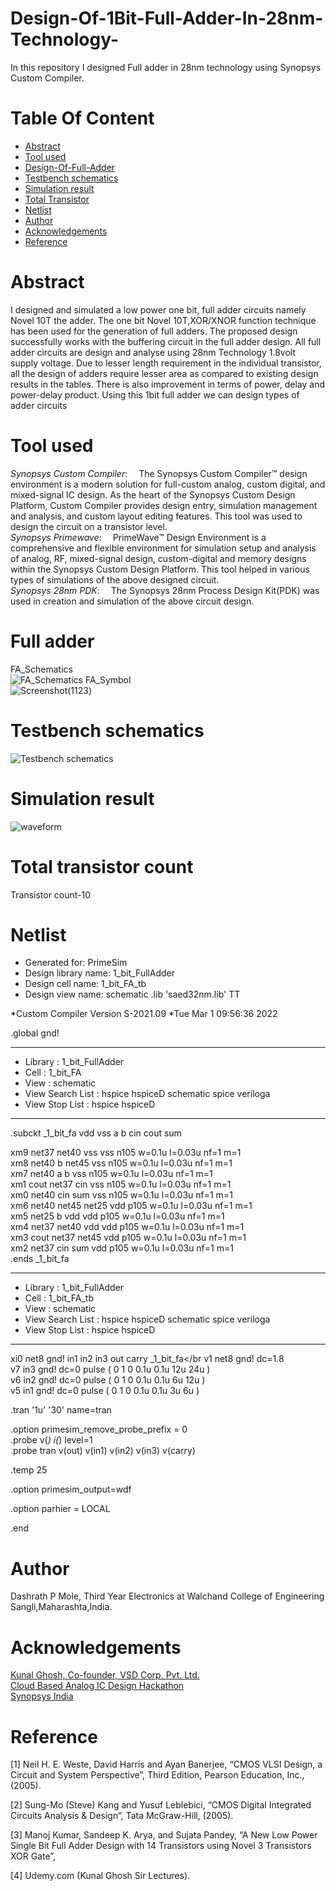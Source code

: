 # Design-Of-1Bit-Full-Adder-In-28nm-Technology-

In this repository I designed Full adder in 28nm technology using Synopsys Custom Compiler.

# Table Of Content <br/>
* [Abstract](https://github.com/DashrathMole/Design-Of-Full-Adder/edit/main/README.md#abstract-)<br/>
* [Tool used](https://github.com/DashrathMole/Design-Of-Full-Adder/edit/main/README.md#tool-used)<br/>
* [Design-Of-Full-Adder](https://github.com/DashrathMole/Design-Of-Full-Adder/edit/main/README.md#Design-Of-Full-Adder)<br/>
* [Testbench schematics ](https://github.com/DashrathMole/Design-Of-Full-Adder/edit/main/README.md#Testbench-schematics)<br/>
* [Simulation result](https://github.com/DashrathMole/Design-Of-Full-Adder-In-28nm-Technology/edit/main/README.md#simulation-result)<br/>
* [Total Transistor ](https://github.com/DashrathMole/Design-Of-Full-Adder-In-28nm-Technology/blob/main/README.md#transistor-count-for-each-block)   <br/>
* [Netlist](https://github.com/DashrathMole/Design-Of-Full-Adder/edit/main/README.md#netlist)<br/>
* [Author](https://github.com/DashrathMole/Design-Of-Full-Adder/edit/main/README.md#author)<br/>
* [Acknowledgements](https://github.com/DashrathMole/Design-Of-Full-Adder/edit/main/README.md#acknowledgements-)<br/>
* [Reference](https://github.com/DashrathMole/Design-Of-Full-Adder/edit/main/README.md#reference-)<br/>
# Abstract <br/>
I designed and simulated a low power one bit, full adder circuits namely Novel 10T the adder.  The one bit Novel 10T,XOR/XNOR function technique has been used for the generation of full adders. The proposed design successfully works with the buffering circuit in the full adder design. All full adder circuits are design and analyse using 28nm Technology 1.8volt supply voltage. Due to lesser length requirement in the individual transistor, all the design of adders require lesser area as compared to existing design results in the tables. There is also improvement in terms of power, delay and power-delay product. Using  this 1bit  full adder we can design types of adder circuits 
# Tool used<br/>
*Synopsys Custom Compiler*:  The Synopsys Custom Compiler™ design environment is a modern solution for full-custom analog, custom digital, and mixed-signal IC design. As the heart of the Synopsys Custom Design Platform, Custom Compiler provides design entry, simulation management and analysis, and custom layout editing features. This tool was used to design the circuit on a transistor level.<br/>
*Synopsys Primewave*:  PrimeWave™ Design Environment is a comprehensive and flexible environment for simulation setup and analysis of analog, RF, mixed-signal design, custom-digital and memory designs within the Synopsys Custom Design Platform. This tool helped in various types of simulations of the above designed circuit.<br/>
*Synopsys 28nm PDK*:  The Synopsys 28nm Process Design Kit(PDK) was used in creation and simulation of the above circuit design.<br/>
# Full adder  <br/>
FA_Schematics<br/>
![FA_Schematics](https://user-images.githubusercontent.com/100442412/156121964-b53c4dbf-d20e-4569-bbd4-8c33eb510459.png)
FA_Symbol<br/>
![Screenshot(1123)](https://user-images.githubusercontent.com/100442412/156142944-2648b626-f11c-49f7-96c5-72d2e5414c44.png)
# Testbench schematics<br/>
![Testbench schematics](https://user-images.githubusercontent.com/100442412/156143060-a6331bdf-723a-44c0-a4ab-39ac6cf8f1d0.png)
# Simulation result<br/>
![waveform](https://user-images.githubusercontent.com/100442412/156143133-e64dc6e6-280b-49ae-8b29-63d5800247f9.png)
# Total transistor count<br/>
Transistor count-10
# Netlist<br/>
*  Generated for: PrimeSim
*  Design library name: 1_bit_FullAdder
*  Design cell name: 1_bit_FA_tb
*  Design view name: schematic
  .lib 'saed32nm.lib' TT

*Custom Compiler Version S-2021.09
*Tue Mar  1 09:56:36 2022

.global gnd!
********************************************************************************
* Library          : 1_bit_FullAdder
* Cell             : 1_bit_FA
* View             : schematic
* View Search List : hspice hspiceD schematic spice veriloga
* View Stop List   : hspice hspiceD
********************************************************************************
.subckt _1_bit_fa vdd vss a b cin cout sum

xm9 net37 net40 vss vss n105 w=0.1u l=0.03u nf=1 m=1</br>
xm8 net40 b net45 vss n105 w=0.1u l=0.03u nf=1 m=1 </br>
xm7 net40 a b vss n105 w=0.1u l=0.03u nf=1 m=1</br>
xm1 cout net37 cin vss n105 w=0.1u l=0.03u nf=1 m=1</br>
xm0 net40 cin sum vss n105 w=0.1u l=0.03u nf=1 m=1</br>
xm6 net40 net45 net25 vdd p105 w=0.1u l=0.03u nf=1 m=1</br>
xm5 net25 b vdd vdd p105 w=0.1u l=0.03u nf=1 m=1</br>
xm4 net37 net40 vdd vdd p105 w=0.1u l=0.03u nf=1 m=1</br>
xm3 cout net37 net45 vdd p105 w=0.1u l=0.03u nf=1 m=1</br>
xm2 net37 cin sum vdd p105 w=0.1u l=0.03u nf=1 m=1</br>
.ends _1_bit_fa

********************************************************************************
* Library          : 1_bit_FullAdder
* Cell             : 1_bit_FA_tb
* View             : schematic
* View Search List : hspice hspiceD schematic spice veriloga
* View Stop List   : hspice hspiceD
********************************************************************************
xi0 net8 gnd! in1 in2 in3 out carry _1_bit_fa</br
v1 net8 gnd! dc=1.8</br>
v7 in3 gnd! dc=0 pulse ( 0 1 0 0.1u 0.1u 12u 24u )</br>
v6 in2 gnd! dc=0 pulse ( 0 1 0 0.1u 0.1u 6u 12u )</br>
v5 in1 gnd! dc=0 pulse ( 0 1 0 0.1u 0.1u 3u 6u )</br>

.tran '1u' '30' name=tran

.option primesim_remove_probe_prefix = 0</br>
.probe v(*) i(*) level=1</br>
.probe tran v(out) v(in1) v(in2) v(in3) v(carry)</br>

.temp 25

.option primesim_output=wdf


.option parhier = LOCAL

.end
# Author<br/>
Dashrath P Mole, Third Year Electronics at Walchand College of Engineering Sangli,Maharashta,India.
# Acknowledgements <br/>
[Kunal Ghosh, Co-founder, VSD Corp. Pvt. Ltd.](https://www.linkedin.com/in/kunal-ghosh-vlsisystemdesign-com-28084836/)<br/>
[Cloud Based Analog IC Design Hackathon](https://www.iith.ac.in/events/2022/02/15/Cloud-Based-Analog-IC-Design-Hackathon/)<br/>
[Synopsys India](https://www.synopsys.com/)<br/>
# Reference <br/>
[1]	Neil H. E. Weste, David Harris and Ayan Banerjee, “CMOS VLSI Design, a Circuit and System Perspective”, 
    Third Edition, Pearson Education, Inc., (2005).
   
 [2]	Sung-Mo (Steve) Kang and Yusuf Leblebici, “CMOS 
      Digital Integrated Circuits Analysis & Design”, Tata McGraw-Hill, (2005). 
      
[3]	Manoj Kumar, Sandeep K. Arya, and Sujata Pandey, “A New Low Power Single Bit Full Adder Design with 14 Transistors using Novel 3 Transistors XOR Gate”,

[4] Udemy.com (Kunal Ghosh Sir Lectures).





